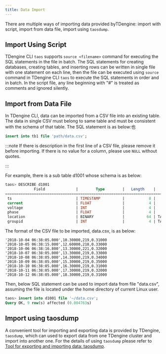 ```yaml
---
title: Data Import
---
```


There are multiple ways of importing data provided byTDengine: import with script, import from data file, import using `taosdump`.

## Import Using Script

TDengine CLI `taos` supports `source <filename>` command for executing the SQL statements in the file in batch. The SQL statements for creating databases, creating tables, and inserting rows can be written in single file with one statement on each line, then the file can be executed using `source` command in TDengine CLI `taos` to execute the SQL statements in order and in batch. In the script file, any line beginning with "#" is treated as comments and ignored silently.

## Import from Data File

In TDengine CLI, data can be imported from a CSV file into an existing table. The data in single CSV must belong to same table and must be consistent with the schema of that table. The SQL statement is as below:也

```sql
insert into tb1 file 'path/data.csv';
```

:::note
If there is description in the first line of a CSV file, please remove it before importing. If there is no value for a column, please use `NULL` without quotes.

:::

For example, there is a sub table d1001 whose schema is as below:

```sql
taos> DESCRIBE d1001
             Field              |        Type        |   Length    |    Note    |
=================================================================================
 ts                             | TIMESTAMP          |           8 |            |
 current                        | FLOAT              |           4 |            |
 voltage                        | INT                |           4 |            |
 phase                          | FLOAT              |           4 |            |
 location                       | BINARY             |          64 | TAG        |
 groupid                        | INT                |           4 | TAG        |
```

The format of the CSV file to be imported, data.csv, is as below:

```csv
'2018-10-04 06:38:05.000',10.30000,219,0.31000
'2018-10-05 06:38:15.000',12.60000,218,0.33000
'2018-10-06 06:38:16.800',13.30000,221,0.32000
'2018-10-07 06:38:05.000',13.30000,219,0.33000
'2018-10-08 06:38:05.000',14.30000,219,0.34000
'2018-10-09 06:38:05.000',15.30000,219,0.35000
'2018-10-10 06:38:05.000',16.30000,219,0.31000
'2018-10-11 06:38:05.000',17.30000,219,0.32000
'2018-10-12 06:38:05.000',18.30000,219,0.31000
```

Then, below SQL statement can be used to import data from file "data.csv", assuming the file is located under the home directory of current Linux user.

```sql
taos> insert into d1001 file '~/data.csv';
Query OK, 9 row(s) affected (0.004763s)
```

## Import using taosdump

A convenient tool for importing and exporting data is provided by TDengine, `taosdump`, which can used to export data from one TDengine cluster and import into another one. For the details of using `taosdump` please refer to [Tool for exporting and importing data: taosdump](/reference/taosdump).
